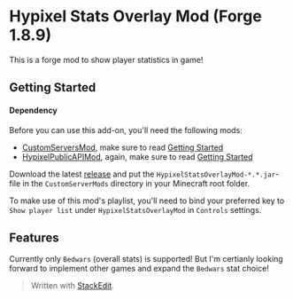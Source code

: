 # Hypixel Stats Overlay Mod (Forge 1.8.9)
This is a forge mod to show player statistics in game!

## Getting Started

#### Dependency
Before you can use this add-on, you'll need the following mods:

- [CustomServersMod](https://github.com/ThomasVDP/MinecraftServerModsFoundation), make sure to read [Getting Started](https://github.com/ThomasVDP/MinecraftServerModsFoundation#getting-started-for-forge-users)
- [HypixelPublicAPIMod](https://github.com/ThomasVDP/HypixelPublicAPIMod), again, make sure to read [Getting Started](https://github.com/ThomasVDP/HypixelPublicAPIMod#getting-started-for-forge-users)


Download the latest [release]() and put the `HypixelStatsOverlayMod-*.*.jar`-file in the `CustomServerMods` directory in your Minecraft root folder.

To make use of this mod's playlist, you'll need to bind your preferred key to `Show player list` under `HypixelStatsOverlayMod` in `Controls` settings.

## Features

Currently only `Bedwars` (overall stats) is supported!
But I'm certianly looking forward to implement other games and expand the `Bedwars` stat choice!

> Written with [StackEdit](https://stackedit.io/).
